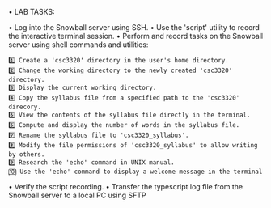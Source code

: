 • LAB TASKS:

  • Log into the Snowball server using SSH.
  • Use the 'script' utility to record the interactive terminal session.
  • Perform and record tasks on the Snowball server using shell commands and utilities:
  
    1️⃣ Create a 'csc3320' directory in the user's home directory.
    2️⃣ Change the working directory to the newly created 'csc3320' directory.
    3️⃣ Display the current working directory.
    4️⃣ Copy the syllabus file from a specified path to the 'csc3320' direcory.
    5️⃣ View the contents of the syllabus file directly in the terminal.
    6️⃣ Compute and display the number of words in the syllabus file.
    7️⃣ Rename the syllabus file to 'csc3320_syllabus'.
    8️⃣ Modify the file permissions of 'csc3320_syllabus' to allow writing by others.
    9️⃣ Research the 'echo' command in UNIX manual.
    🔟 Use the 'echo' command to display a welcome message in the terminal

  • Verify the script recording.
  • Transfer the typescript log file from the Snowball server to a local PC using SFTP
  
    
